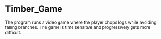 # Timber_Game

The program runs a video game where the player chops logs while avoiding falling branches.  The game is time sensitive and progressively gets more difficult.
